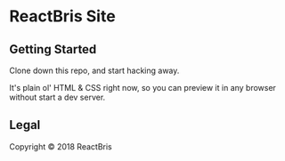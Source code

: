 # ReactBris Site

## Getting Started

Clone down this repo, and start hacking away.

It's plain ol' HTML & CSS right now, so you can preview it in any browser without start a dev server.

## Legal

Copyright © 2018 ReactBris
